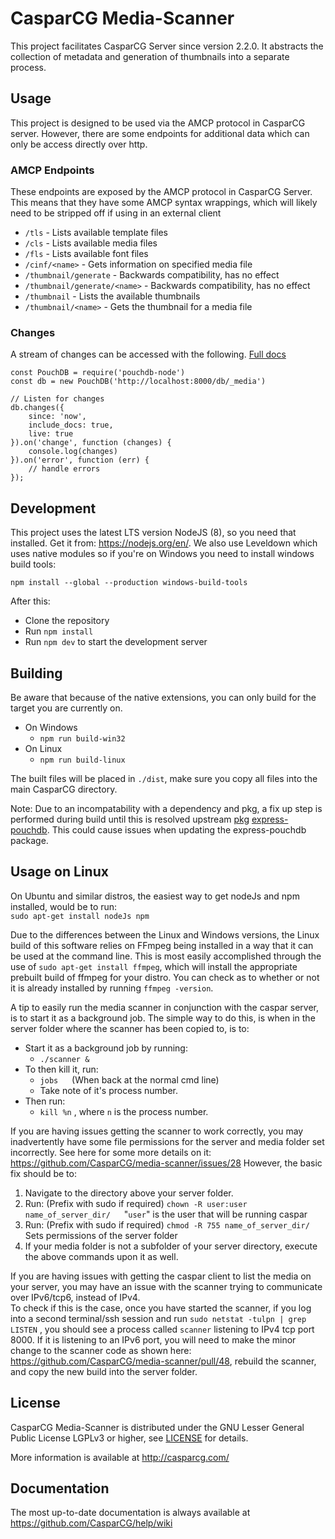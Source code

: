 CasparCG Media-Scanner
===============

This project facilitates CasparCG Server since version 2.2.0. It abstracts the collection of metadata and generation of thumbnails into a separate process.

Usage
-----

This project is designed to be used via the AMCP protocol in CasparCG server. However, there are some endpoints for additional data which can only be access directly over http.

### AMCP Endpoints
These endpoints are exposed by the AMCP protocol in CasparCG Server. This means that they have some AMCP syntax wrappings, which will likely need to be stripped off if using in an external client

* `/tls` - Lists available template files
* `/cls` - Lists available media files
* `/fls` - Lists available font files
* `/cinf/<name>` - Gets information on specified media file
* `/thumbnail/generate` - Backwards compatibility, has no effect
* `/thumbnail/generate/<name>` - Backwards compatibility, has no effect
* `/thumbnail` - Lists the available thumbnails
* `/thumbnail/<name>` - Gets the thumbnail for a media file

### Changes
A stream of changes can be accessed with the following. [Full docs](https://pouchdb.com/api.html#changes)
```
const PouchDB = require('pouchdb-node')
const db = new PouchDB('http://localhost:8000/db/_media')

// Listen for changes
db.changes({
    since: 'now',
    include_docs: true,
    live: true
}).on('change', function (changes) {
    console.log(changes)
}).on('error', function (err) {
    // handle errors
});
```


Development
-----------

This project uses the latest LTS version NodeJS (8), so you need that installed. Get it from: https://nodejs.org/en/. 
We also use Leveldown which uses native modules so if you're on Windows you need to install windows build tools:

`npm install --global --production windows-build-tools`

After this:
* Clone the repository
* Run `npm install`
* Run `npm dev` to start the development server

Building
-----------
Be aware that because of the native extensions, you can only build for the target you are currently on.

* On Windows
  * `npm run build-win32`
* On Linux
  * `npm run build-linux`
  
The built files will be placed in `./dist`, make sure you copy all files into the main CasparCG directory.

Note: Due to an incompatability with a dependency and pkg, a fix up step is performed during build until this is resolved upstream [pkg](https://github.com/zeit/pkg/issues/75) [express-pouchdb](https://github.com/pouchdb/pouchdb-server/issues/326). This could cause issues when updating the express-pouchdb package.

Usage on Linux
---------------

On Ubuntu and similar distros, the easiest way to get nodeJs and npm installed, would be to run:  
`sudo apt-get install nodeJs npm`

Due to the differences between the Linux and Windows versions, the Linux build of this software relies
on FFmpeg being installed in a way that it can be used at the command line. This is most easily accomplished
through the use of `sudo apt-get install ffmpeg`, which will install the appropriate prebuilt build of 
ffmpeg for your distro. You can check as to whether or not it is already installed by running `ffmpeg -version`.

A tip to easily run the media scanner in conjunction with the caspar server, is to start it as a background job.
The simple way to do this, is when in the server folder where the scanner has been copied to, is to:  
* Start it as a background job by running:  
    * `./scanner &` 
* To then kill it, run:  
    * `jobs` &emsp; (When back at the normal cmd line)  
    * Take note of it's process number.  
* Then run:
    * `kill %n` , where `n` is the process number.

If you are having issues getting the scanner to work correctly, you may inadvertently have some file permissions for the server
and media folder set incorrectly. See here for some more details on it: https://github.com/CasparCG/media-scanner/issues/28
However, the basic fix should be to:
1. Navigate to the directory above your server folder.
2. Run: (Prefix with sudo if required) `chown -R user:user name_of_server_dir/` &emsp; "`user`" is the user that will be running caspar
3. Run: (Prefix with sudo if required) `chmod -R 755 name_of_server_dir/` &emsp; Sets permissions of the server folder
4. If your media folder is not a subfolder of your server directory, execute the above commands upon it as well.


If you are having issues with getting the caspar client to list the media on your server, you may have an issue with the scanner trying to communicate over IPv6/tcp6, instead of IPv4.  
To check if this is the case, once you have started the scanner, if you log into a second terminal/ssh session and run `sudo netstat -tulpn | grep LISTEN`  , you should see a process called `scanner` listening to IPv4 tcp port 8000. If it is listening to an IPv6 port, you will need to make the minor change to the scanner code as shown here: https://github.com/CasparCG/media-scanner/pull/48, rebuild the scanner, and copy the new build into the server folder.

License
-------

CasparCG Media-Scanner is distributed under the GNU Lesser General Public License LGPLv3 or
higher, see [LICENSE](LICENSE) for details.

More information is available at http://casparcg.com/


Documentation
-------------

The most up-to-date documentation is always available at
https://github.com/CasparCG/help/wiki
